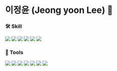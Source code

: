 # 이정윤 (Jeong yoon Lee) 🙋

### 🛠 Skill
  <img src="https://img.shields.io/badge/C-A8B9CC?style=flat-square&logo=C&logoColor=white"/> <img src="https://img.shields.io/badge/C++-00599C?style=flat-square&logo=C++&logoColor=white"/> <img src="https://img.shields.io/badge/Java-007396?style=flat-square&logo=Java&logoColor=white"/> <img src="https://img.shields.io/badge/Spring Boot-6DB33F?style=flat-square&logo=Spring&logoColor=white"/> <img src="https://img.shields.io/badge/MySQL-4479A1?style=flat-square&logo=MySQL&logoColor=white"/> <img src="https://img.shields.io/badge/Amazon AWS-232F3E?style=flat-square&logo=Amazon-AWS&logoColor=white"/>
  
### 🔨 Tools
  <img src="https://img.shields.io/badge/Visual Studio-5C2D91?style=flat-square&logo=Visual Studio&logoColor=white"/> <img src="https://img.shields.io/badge/IntelliJ IDEA-000000?style=flat-square&logo=IntelliJ-IDEA&logoColor=white"/> <img src="https://img.shields.io/badge/Postman-FF6C37?style=flat-square&logo=Postman&logoColor=white"/> <img src="https://img.shields.io/badge/GitKraken-179287?style=flat-square&logo=GitKraken&logoColor=white"/> <img src="https://img.shields.io/badge/Visual Studio Code-007ACC?style=flat-square&logo=Visual-Studio-Code&logoColor=white"/> <img src="https://img.shields.io/badge/Adobe XD-FF61F6?style=flat-square&logo=Adobe XD&logoColor=white"/> <img src="https://img.shields.io/badge/Notion-000000?style=flat-square&logo=Notion&logoColor=white"/>
    
